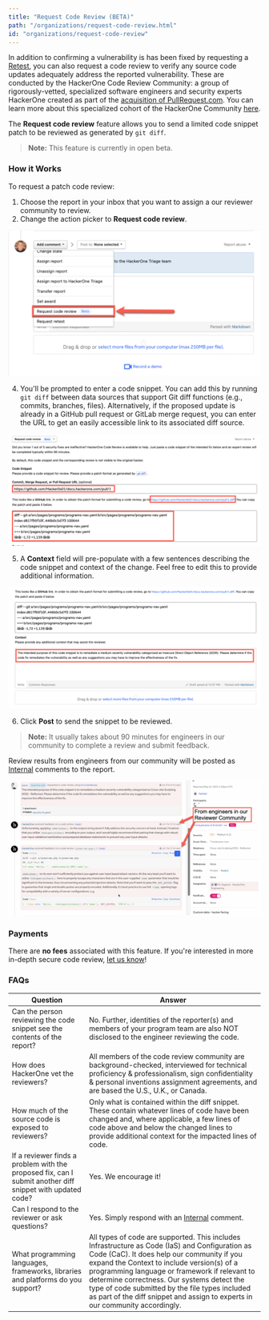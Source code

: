 ```yaml
---
title: "Request Code Review (BETA)"
path: "/organizations/request-code-review.html"
id: "organizations/request-code-review"
---
```


In addition to confirming a vulnerability is has been fixed by requesting a [Retest](retest.html), you can also request a code review to verify any source code updates adequately address the reported vulnerability. These are conducted by the HackerOne Code Review Community: a group of rigorously-vetted, specialized software engineers and security experts HackerOne created as part of the [acquisition of PullRequest.com](https://www.hackerone.com/press-release/hackerone-acquires-pullrequest-power-developer-first-security-testing-solutions). You can learn more about this specialized cohort of the HackerOne Community [here](https://www.pullrequest.com/reviewers/).

The **Request code review** feature allows you to send a limited code snippet patch to be reviewed as generated by `git diff`.

> **Note:** This feature is currently in open beta.

### How it Works  
To request a patch code review:
1. Choose the report in your inbox that you want to assign a our reviewer community to review.
2. Change the action picker to **Request code review**.

![selecting Request code review](./images/request-code-review-action-picker.png)

4. You'll be prompted to enter a code snippet. You can add this by running `git diff` between data sources that support Git diff functions (e.g., commits, branches, files). Alternatively, if the proposed update is already in a GitHub pull request or GitLab merge request, you can enter the URL to get an easily accessible link to its associated diff source.

![HackerOne code review request](./images/hackerone-code-review-request-review.png)

5. A **Context** field will pre-populate with a few sentences describing the code snippet and context of the change. Feel free to edit this to provide additional information.

![auto-populated code review context](./images/hackerone-code-review-context.png)

6. Click **Post** to send the snippet to be reviewed.

> **Note:** It usually takes about 90 minutes for engineers in our community to complete a review and submit feedback.

Review results from engineers from our community will be posted as [Internal](/report-components.html#timeline) comments to the report.

![code review feedback in HackerOne report](./images/feedback-from-hackerone-code-review.png)

### Payments
There are **no fees** associated with this feature. If you're interested in more in-depth secure code review, [let us know](https://www.hackerone.com/contact)!

### FAQs
Question | Answer
-------- | -------
Can the person reviewing the code snippet see the contents of the report? | No. Further, identities of the reporter(s) and members of your program team are also NOT disclosed to the engineer reviewing the code.
How does HackerOne vet the reviewers? | All members of the code review community are background-checked, interviewed for technical proficiency & professionalism, sign confidentiality & personal inventions assignment agreements, and are based the U.S., U.K., or Canada.
How much of the source code is exposed to reviewers? | Only what is contained within the diff snippet. These contain whatever lines of code have been changed and, where applicable, a few lines of code above and below the changed lines to provide additional context for the impacted lines of code.
If a reviewer finds a problem with the proposed fix, can I submit another diff snippet with updated code? | Yes. We encourage it!
Can I respond to the reviewer or ask questions? | Yes. Simply respond with an [Internal](/report-components.html#timeline) comment.
What programming languages, frameworks, libraries and platforms do you support? | All types of code are supported. This includes Infrastructure as Code (IaS) and Configuration as Code (CaC). It does help our community if you expand the Context to include version(s) of a programming language or framework if relevant to determine correctness. Our systems detect the type of code submitted by the file types included as part of the diff snippet and assign to experts in our community accordingly.

